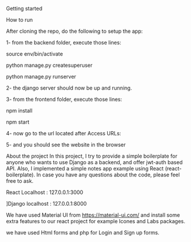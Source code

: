 Getting started


How to run

After cloning the repo, do the following to setup the app:

1- from the backend folder, execute those lines:

source env/bin/activate

python manage.py createsuperuser

python manage.py runserver

2- the django server should now be up and running.

3- from the frontend folder, execute those lines:

npm install

npm start

4- now go to the url located after Access URLs:

5- and you should see the website in the browser


About the project
In this project, I try to provide a simple boilerplate for anyone who wants to use Django as a backend, and offer jwt-auth based API.
Also, I implemented a simple notes app example using React (react-boilerplate). In case you have any questions about the code, please feel free to ask.



React Localhost : 127.0.0.1:3000

]Django localhost : 127.0.0.1:8000

We have used Material UI from https://material-ui.com/ and install some extra features to our react project for example Icones and Labs packages.

we have used Html forms and php for Login and Sign up forms.


